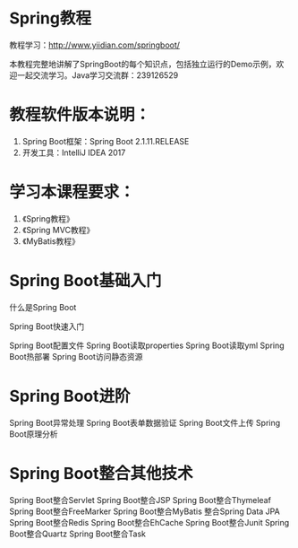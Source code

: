 # Spring教程

教程学习：http://www.yiidian.com/springboot/

本教程完整地讲解了SpringBoot的每个知识点，包括独立运行的Demo示例，欢迎一起交流学习。Java学习交流群：239126529

# 教程软件版本说明：

1. Spring Boot框架：Spring Boot 2.1.11.RELEASE
2. 开发工具：IntelliJ IDEA 2017
# 学习本课程要求：

1. 《Spring教程》
2. 《Spring MVC教程》
3. 《MyBatis教程》

# Spring Boot基础入门

什么是Spring Boot

Spring Boot快速入门

Spring Boot配置文件
Spring Boot读取properties
Spring Boot读取yml
Spring Boot热部署
Spring Boot访问静态资源
# Spring Boot进阶
Spring Boot异常处理
Spring Boot表单数据验证
Spring Boot文件上传
Spring Boot原理分析

# Spring Boot整合其他技术
Spring Boot整合Servlet
Spring Boot整合JSP
Spring Boot整合Thymeleaf
Spring Boot整合FreeMarker
Spring Boot整合MyBatis
整合Spring Data JPA
Spring Boot整合Redis
Spring Boot整合EhCache
Spring Boot整合Junit
Spring Boot整合Quartz
Spring Boot整合Task
